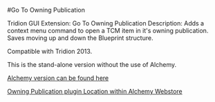 #Go To Owning Publication

Tridion GUI Extension: Go To Owning Publication 
Description: Adds a context menu command to open a TCM item in it's owning publication. Saves moving up and down the Blueprint structure.

Compatible with Tridion 2013.

This is the stand-alone version without the use of Alchemy.

[Alchemy version can be found here](https://github.com/Guzzter/GB.Alchemy4TridionPlugins/)

[Owning Publication plugin Location within Alchemy Webstore](http://alchemywebstore.com/plugins/55d32cf5e4de020da4123e64)
